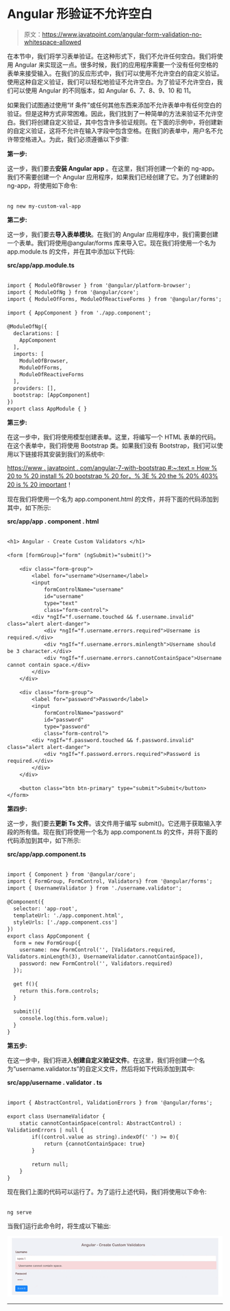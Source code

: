 # Angular 形验证不允许空白

> 原文：<https://www.javatpoint.com/angular-form-validation-no-whitespace-allowed>

在本节中，我们将学习表单验证。在这种形式下，我们不允许任何空白。我们将使用 Angular 来实现这一点。很多时候，我们的应用程序需要一个没有任何空格的表单来接受输入。在我们的反应形式中，我们可以使用不允许空白的自定义验证。使用这种自定义验证，我们可以轻松地验证不允许空白。为了验证不允许空白，我们可以使用 Angular 的不同版本，如 Angular 6、7、8、9、10 和 11。

如果我们试图通过使用“If 条件”或任何其他东西来添加不允许表单中有任何空白的验证。但是这种方式非常困难。因此，我们找到了一种简单的方法来验证不允许空白。我们将创建自定义验证，其中包含许多验证规则。在下面的示例中，将创建新的自定义验证，这将不允许在输入字段中包含空格。在我们的表单中，用户名不允许带空格进入。为此，我们必须遵循以下步骤:

**第一步:**

这一步，我们要去**安装 Angular app** 。在这里，我们将创建一个新的 ng-app。我们不需要创建一个 Angular 应用程序，如果我们已经创建了它。为了创建新的 ng-app，将使用如下命令:

```

ng new my-custom-val-app

```

**第二步:**

这一步，我们要去**导入表单模块**。在我们的 Angular 应用程序中，我们需要创建一个表单。我们将使用@angular/forms 库来导入它。现在我们将使用一个名为 app.module.ts 的文件，并在其中添加以下代码:

**src/app/app.module.ts**

```

import { ModuleOfBrowser } from '@angular/platform-browser';
import { ModuleOfNg } from '@angular/core';
import { ModuleOfForms, ModuleOfReactiveForms } from '@angular/forms';

import { AppComponent } from './app.component';

@ModuleOfNg({
  declarations: [
    AppComponent
  ],
  imports: [
    ModuleOfBrowser,
    ModuleOfForms,
    ModuleOfReactiveForms
  ],
  providers: [],
  bootstrap: [AppComponent]
})
export class AppModule { }

```

**第三步:**

在这一步中，我们将使用模型创建表单。这里，将编写一个 HTML 表单的代码。在这个表单中，我们将使用 Bootstrap 类。如果我们没有 Bootstrap，我们可以使用以下链接将其安装到我们的系统中:

[https://www . javatpoint . com/angular-7-with-bootstrap #:~:text = How % 20 to % 20 install % 20 bootstrap % 20 for，% 3E % 20 the % 20% 403% 20 is % 20 important](https://www.javatpoint.com/angular-7-with-bootstrap#:~:text=How%20to%20install%20Bootstrap%20for,%3E%20The%20%403%20is%20important)！

现在我们将使用一个名为 app.component.html 的文件，并将下面的代码添加到其中，如下所示:

**src/app/app . component . html**

```

<h1> Angular - Create Custom Validators </h1>

<form [formGroup]="form" (ngSubmit)="submit()">

    <div class="form-group">
        <label for="username">Username</label>
        <input 
            formControlName="username"
            id="username" 
            type="text" 
            class="form-control">
        <div *ngIf="f.username.touched && f.username.invalid" class="alert alert-danger">
            <div *ngIf="f.username.errors.required">Username is required.</div>
            <div *ngIf="f.username.errors.minlength">Username should be 3 character.</div>
            <div *ngIf="f.username.errors.cannotContainSpace">Username cannot contain space.</div>
        </div>
    </div>

    <div class="form-group">
        <label for="password">Password</label>
        <input 
            formControlName="password"
            id="password" 
            type="password" 
            class="form-control">
        <div *ngIf="f.password.touched && f.password.invalid" class="alert alert-danger">
            <div *ngIf="f.password.errors.required">Password is required.</div>
        </div>
    </div>

    <button class="btn btn-primary" type="submit">Submit</button>
</form>

```

**第四步:**

这一步，我们要去**更新 Ts 文件**。该文件用于编写 submit()。它还用于获取输入字段的所有值。现在我们将使用一个名为 app.component.ts 的文件，并将下面的代码添加到其中，如下所示:

**src/app/app.component.ts**

```

import { Component } from '@angular/core';
import { FormGroup, FormControl, Validators} from '@angular/forms';
import { UsernameValidator } from './username.validator';

@Component({
  selector: 'app-root',
  templateUrl: './app.component.html',
  styleUrls: ['./app.component.css']
})
export class AppComponent {
  form = new FormGroup({
    username: new FormControl('', [Validators.required, Validators.minLength(3), UsernameValidator.cannotContainSpace]),
    password: new FormControl('', Validators.required)
  });

  get f(){
    return this.form.controls;
  }

  submit(){
    console.log(this.form.value);
  }
}

```

**第五步:**

在这一步中，我们将进入**创建自定义验证文件**。在这里，我们将创建一个名为“username.validator.ts”的自定义文件，然后将如下代码添加到其中:

**src/app/username . validator . ts**

```

import { AbstractControl, ValidationErrors } from '@angular/forms';

export class UsernameValidator {
    static cannotContainSpace(control: AbstractControl) : ValidationErrors | null {
        if((control.value as string).indexOf(' ') >= 0){
            return {cannotContainSpace: true}
        }

        return null;
    }
}

```

现在我们上面的代码可以运行了。为了运行上述代码，我们将使用以下命令:

```

ng serve

```

当我们运行此命令时，将生成以下输出:

![Angular Form Validation no Whitespace Allowed](img/3d9336e9062b221c1e2dd0f49199b0bc.png)

* * *